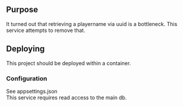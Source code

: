 ## Purpose
It turned out that retrieving a playername via uuid is a bottleneck. 
This service attempts to remove that.

## Deploying
This project should be deployed within a container. 
### Configuration
See appsettings.json  
This service requires read access to the main db.
